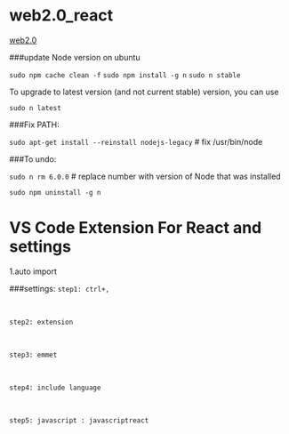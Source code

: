 # web2.0_react

[web2.0](https://github.com/ahm-fahim/web2.0)

###update Node version on ubuntu

```sudo npm cache clean -f```
```sudo npm install -g n```
```sudo n stable```

To upgrade to latest version (and not current stable) version, you can use

```sudo n latest```

###Fix PATH:

  ```sudo apt-get install --reinstall nodejs-legacy```     # fix /usr/bin/node
  
  
###To undo:

  ```sudo n rm 6.0.0```    # replace number with version of Node that was installed
  
  
  ```sudo npm uninstall -g n```

<h1>VS Code Extension For React and settings</h1>

1.auto import



###settings:
```step1: ctrl+,```

<br>

```step2: extension```

<br>

```step3: emmet```

<br>

```step4: include language```

<br>

```step5: javascript : javascriptreact```
